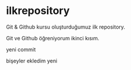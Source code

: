 # ilkrepository

Git & Github kursu oluşturduğumuz ilk repository.

Git ve Github öğreniyorum ikinci kısım.

yeni commit

bişeyler ekledim yeni